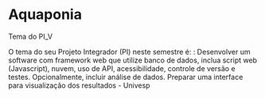 # Aquaponia
Tema do PI_V

O tema do seu Projeto Integrador (PI) neste semestre é: : Desenvolver um software com framework web que utilize banco de dados, inclua script web (Javascript), nuvem, uso de API, acessibilidade, controle de versão e testes. Opcionalmente, incluir análise de dados. Preparar uma interface para visualização dos resultados - Univesp
